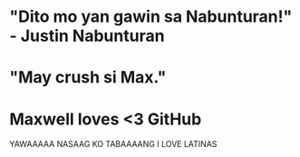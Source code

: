 # "Dito mo yan gawin sa Nabunturan!" - Justin Nabunturan 

# "May crush si Max."

# Maxwell loves <3 GitHub

YAWAAAAA NASAAG KO TABAAAANG
I LOVE LATINAS